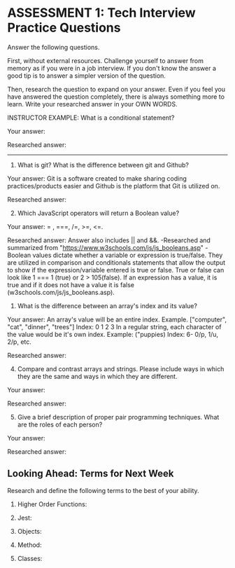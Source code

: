 # ASSESSMENT 1: Tech Interview Practice Questions

Answer the following questions.

First, without external resources. Challenge yourself to answer from memory as if you were in a job interview. If you don't know the answer a good tip is to answer a simpler version of the question.

Then, research the question to expand on your answer. Even if you feel you have answered the question completely, there is always something more to learn. Write your researched answer in your OWN WORDS.

INSTRUCTOR EXAMPLE: What is a conditional statement?

Your answer:

Researched answer:

______________________________________________________________________________________

1. What is git? What is the difference between git and Github?

Your answer: Git is a software created to make sharing coding practices/products easier and Github is the platform that Git is utilized on.

Researched answer:

2. Which JavaScript operators will return a Boolean value?

Your answer: = , ===, /=, >=, <=. 

Researched answer: Answer also includes || and &&. 
    -Researched and summarized from "https://www.w3schools.com/js/js_booleans.asp"
    - Boolean values dictate whether a variable or expression is true/false. They are utilized in comparison and conditionals statements that allow the output to show if the expression/variable entered is true or false. True or false can look like 1 === 1 (true) or 2 > 105(false). If an expression has a value, it is true and if it does not have a value it is false (w3schools.com/js/js_booleans.asp).

1. What is the difference between an array's index and its value?

Your answer: An array's value will be an entire index.
    Example. ["computer", "cat", "dinner", "trees"]
        Index:   0          1        2         3
    In a regular string, each character of the value would be it's own index.
    Example: ("puppies)
    Index: 6- 0/p, 1/u, 2/p, etc.

Researched answer:

4. Compare and contrast arrays and strings. Please include ways in which they are the same and ways in which they are different.

Your answer:

Researched answer:

5. Give a brief description of proper pair programming techniques. What are the roles of each person?

Your answer: 

Researched answer:

## Looking Ahead: Terms for Next Week

Research and define the following terms to the best of your ability.

1. Higher Order Functions:

2. Jest:

3. Objects:

4. Method:

5. Classes:
